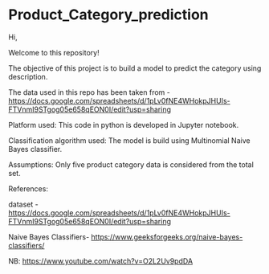 # Product_Category_prediction
Hi,

Welcome to this repository! 

The objective of this project is to build a model to predict the category using description. 

The data used in this repo has been taken from -
https://docs.google.com/spreadsheets/d/1pLv0fNE4WHokpJHUIs-FTVnmI9STgog05e658qEON0I/edit?usp=sharing



Platform used: This code in python is developed in Jupyter notebook.



Classification algorithm used: The model is build using Multinomial Naive Bayes classifier.



Assumptions:
Only five product category data is considered from the total set.



References:

dataset - https://docs.google.com/spreadsheets/d/1pLv0fNE4WHokpJHUIs-FTVnmI9STgog05e658qEON0I/edit?usp=sharing

Naive Bayes Classifiers- https://www.geeksforgeeks.org/naive-bayes-classifiers/

NB: https://www.youtube.com/watch?v=O2L2Uv9pdDA




